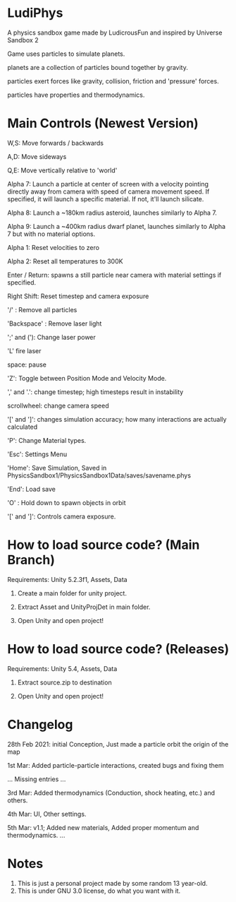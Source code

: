 # LudiPhys
A physics sandbox game made by LudicrousFun and inspired by Universe Sandbox 2

Game uses particles to simulate planets.

planets are a collection of particles bound together by gravity.

particles exert forces like gravity, collision, friction and 'pressure' forces.

particles have properties and thermodynamics.

# Main Controls (Newest Version)
W,S: Move forwards / backwards

A,D: Move sideways

Q,E: Move vertically relative to 'world'

Alpha 7: Launch a particle at center of screen with a velocity pointing directly away from camera with speed of camera movement speed. If specified, it will launch a specific material. If not, it'll launch silicate.

Alpha 8: Launch a ~180km radius asteroid, launches similarly to Alpha 7.

Alpha 9: Launch a ~400km radius dwarf planet, launches similarly to Alpha 7 but with no material options.

Alpha 1: Reset velocities to zero

Alpha 2: Reset all temperatures to 300K

Enter / Return: spawns a still particle near camera with material settings if specified.

Right Shift: Reset timestep and camera exposure

'/' : Remove all particles

'Backspace' : Remove laser light

';' and ('): Change laser power

'L' fire laser

space: pause

'Z': Toggle between Position Mode and Velocity Mode.

',' and '.': change timestep; high timesteps result in instability

scrollwheel: change camera speed

'[' and ']': changes simulation accuracy; how many interactions are actually calculated

'P': Change Material types.

'Esc': Settings Menu

'Home': Save Simulation, Saved in PhysicsSandbox1/PhysicsSandbox1Data/saves/savename.phys

'End': Load save

'O' : Hold down to spawn objects in orbit

'[' and ']': Controls camera exposure.


# How to load source code? (Main Branch)

Requirements: Unity 5.2.3f1, Assets, Data

1) Create a main folder for unity project.

2) Extract Asset and UnityProjDet in main folder.

3) Open Unity and open project!


# How to load source code? (Releases)

Requirements: Unity 5.4, Assets, Data

1) Extract source.zip to destination

2) Open Unity and open project!


# Changelog

28th Feb 2021: initial Conception, Just made a particle orbit the origin of the map

1st Mar: Added particle-particle interactions, created bugs and fixing them

... Missing entries ...

3rd Mar: Added thermodynamics (Conduction, shock heating, etc.) and others.

4th Mar: UI, Other settings.

5th Mar: v1.1; Added new materials, Added proper momentum and thermodynamics. 
...

# Notes

1) This is just a personal project made by some random 13 year-old.
2) This is under GNU 3.0 license, do what you want with it.
